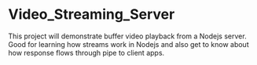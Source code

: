 # Video_Streaming_Server

This project will demonstrate buffer video playback from a Nodejs server.
Good for learning how streams work in Nodejs and also get to know about how response flows through pipe to client apps.
